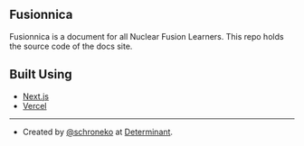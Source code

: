## Fusionnica

Fusionnica is a document for all Nuclear Fusion Learners.
This repo holds the source code of the docs site.

## Built Using

- [Next.js](https://nextjs.org/)
- [Vercel](https://vercel.com)

---

- Created by [@schroneko](https://github.com/schroneko) at [Determinant]().
